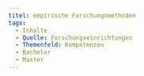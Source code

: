 ```yaml
---
titel: empirische Forschungsmethoden
tags:
  - Inhalte
  - Quelle: Forschungseinrichtungen
  - Themenfeld: Kompetenzen
  - Bachelor
  - Master
---
```

